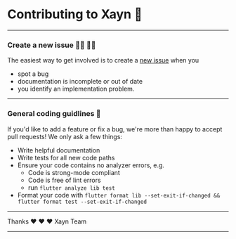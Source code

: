 # Contributing to Xayn :metal:

----------

### Create a new issue :raising_hand_man: :raising_hand_woman:

The easiest way to get involved is to create a [new issue](https://github.com/xaynetwork/flutter-open-source-repo-template/issues/new) when you 
  - spot a bug
  - documentation is incomplete or out of date
  - you identify an implementation problem.

----------

### General coding guidlines :nail_care:

If you'd like to add a feature or fix a bug, we're more than happy to accept pull requests! We only ask a few things:

  - Write helpful documentation
  - Write tests for all new code paths
  - Ensure your code contains no analyzer errors, e.g.
    - Code is strong-mode compliant
    - Code is free of lint errors
    - run `flutter analyze lib test`
  - Format your code with `flutter format lib --set-exit-if-changed && flutter format test --set-exit-if-changed`
  
----------

Thanks ❤️ ❤️ ❤️
Xayn Team

----------
